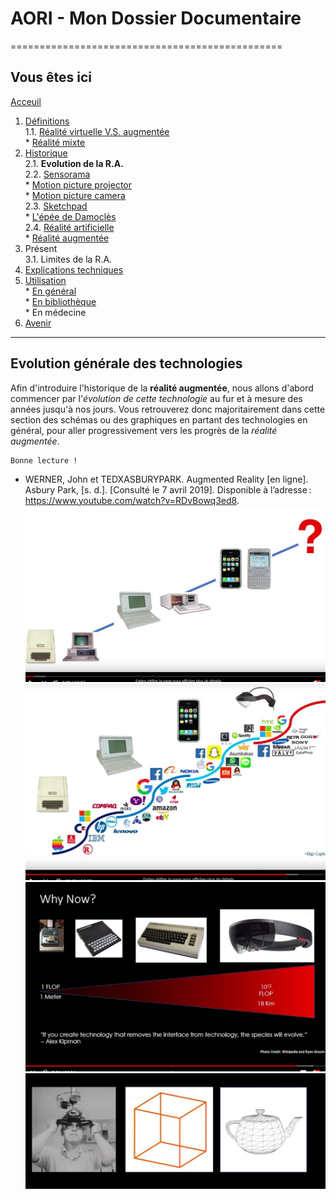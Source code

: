 # AORI - Mon Dossier Documentaire
===============================================

## Vous êtes ici  
[Acceuil](Introduction.md)

1. [Définitions](defintion.md)  
  1.1. [Réalité virtuelle V.S. augmentée](vs.md)    
         * [Réalité mixte](mixed.md)  
2. [Historique](Histoire.md)  
  2.1. **Evolution de la R.A.**  
  2.2. [Sensorama](sensorama.md)  
         * [Motion picture projector](premierei.md)   
         * [Motion picture camera](secondei.md)  
  2.3. [Sketchpad](logiciel.md)  
         * [L'épée de Damoclès](epee.md)  
  2.4. [Réalité artificielle](rearti.md)  
         * [Réalité augmentée](ra.md)  
3. Présent  
  3.1. Limites de la R.A.  
4. [Explications techniques](Fonctionnement.md)  
5. [Utilisation](utilisation.md)  
         * [En général](engeneral.md)  
         * [En bibliothèque](bibli.md)  
         * En médecine  
 6. [Avenir](Avenir.md)  

-----------------------------------------------
 
 **Evolution générale** des technologies 
 ----------------------------------------------------------------------------------------------------------------------------------------
 Afin d'introduire l'historique de la __réalité augmentée__, nous allons d'abord commencer par l'*évolution de cette technologie* au fur et à mesure des années jusqu'à nos jours. Vous retrouverez donc majoritairement dans cette section des schémas ou des graphiques en partant des technologies en général, pour aller progressivement vers les progrès de la *réalité augmentée*.
 
 ````
 Bonne lecture !
 ````
 * WERNER, John et TEDXASBURYPARK. Augmented Reality [en ligne]. Asbury Park, [s. d.]. [Consulté le 7 avril 2019]. Disponible à l’adresse : https://www.youtube.com/watch?v=RDvBowq3ed8.  
 ![evo en general](/Images/evo1.JPG)  
 ![evo ra1](/Images/evo2.JPG)  
 ![evo RA2](/Images/evo4.JPG)  
 ![evoRA3](/Images/evo3.JPG)  

